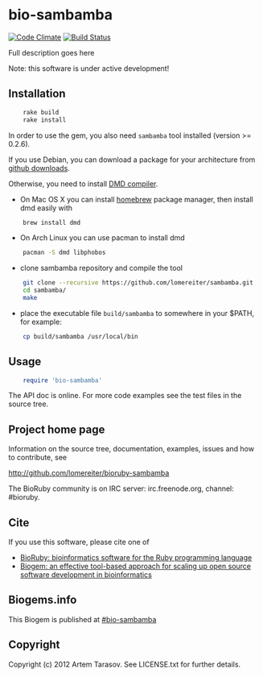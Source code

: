 # bio-sambamba

[![Code Climate](https://codeclimate.com/badge.png)](https://codeclimate.com/github/lomereiter/bioruby-sambamba)
[![Build Status](https://secure.travis-ci.org/lomereiter/bioruby-sambamba.png)](http://travis-ci.org/lomereiter/bioruby-sambamba)

Full description goes here

Note: this software is under active development!

## Installation

```sh
    rake build
    rake install
```

In order to use the gem, you also need <code>sambamba</code> tool installed (version >= 0.2.6).

If you use Debian, you can download a package for your architecture from
[github downloads](http://github.com/lomereiter/sambamba/downloads).

Otherwise, you need to install [DMD compiler](http://dlang.org/download.html).

* On Mac OS X you can install [homebrew](http://mxcl.github.com/homebrew/) package manager, 
then install dmd easily with 

```sh
    brew install dmd
```

* On Arch Linux you can use pacman to install dmd

```sh
    pacman -S dmd libphobos
```

* clone sambamba repository and compile the tool

```sh
    git clone --recursive https://github.com/lomereiter/sambamba.git
    cd sambamba/
    make
```

* place the executable file <code>build/sambamba</code> to somewhere in your $PATH,
  for example:

```sh
    cp build/sambamba /usr/local/bin
```

## Usage

```ruby
    require 'bio-sambamba'
```

The API doc is online. For more code examples see the test files in
the source tree.
        
## Project home page

Information on the source tree, documentation, examples, issues and
how to contribute, see

  http://github.com/lomereiter/bioruby-sambamba

The BioRuby community is on IRC server: irc.freenode.org, channel: #bioruby.

## Cite

If you use this software, please cite one of
  
* [BioRuby: bioinformatics software for the Ruby programming language](http://dx.doi.org/10.1093/bioinformatics/btq475)
* [Biogem: an effective tool-based approach for scaling up open source software development in bioinformatics](http://dx.doi.org/10.1093/bioinformatics/bts080)

## Biogems.info

This Biogem is published at [#bio-sambamba](http://biogems.info/index.html)

## Copyright

Copyright (c) 2012 Artem Tarasov. See LICENSE.txt for further details.

